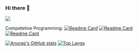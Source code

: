 ### Hi there 👋

![](https://komarev.com/ghpvc/?username=C-FWES)

Competetive Programming:
[![Readme Card](https://github-readme-stats.vercel.app/api/pin/?username=anuraghazra&repo=github-readme-stats)](https://github.com/C-FWES/CCC-Solutions)
[![Readme Card](https://github-readme-stats.vercel.app/api/pin/?username=anuraghazra&repo=github-readme-stats)](https://github.com/C-FWES/HackerRank-Solutions)
[![Readme Card](https://github-readme-stats.vercel.app/api/pin/?username=anuraghazra&repo=github-readme-stats)](https://github.com/C-FWES/Leetcode-Solutions)

[![Anurag's GitHub stats](https://github-readme-stats.vercel.app/api?username=C-FWES&theme=cobalt)](https://github.com/anuraghazra/github-readme-stats)
[![Top Langs](https://github-readme-stats.vercel.app/api/top-langs/?username=C-FWES&theme=cobalt)](https://github.com/anuraghazra/github-readme-stats)

<!--
**C-FWES/C-FWES** is a ✨ _special_ ✨ repository because its `README.md` (this file) appears on your GitHub profile.

Here are some ideas to get you started:

- 🔭 I’m currently working on ...
- 🌱 I’m currently learning ...
- 👯 I’m looking to collaborate on ...
- 🤔 I’m looking for help with ...
- 💬 Ask me about ...
- 📫 How to reach me: ...
- 😄 Pronouns: ...
- ⚡ Fun fact: ...
-->
